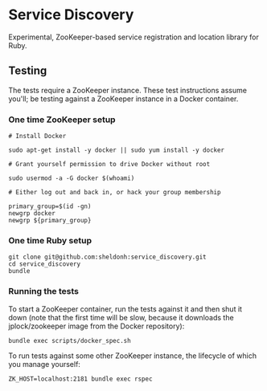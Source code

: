 # Service Discovery

Experimental, ZooKeeper-based service registration and location library for Ruby.

## Testing

The tests require a ZooKeeper instance. These test instructions assume you'll;
be testing against a ZooKeeper instance in a Docker container.

### One time ZooKeeper setup

```
# Install Docker

sudo apt-get install -y docker || sudo yum install -y docker

# Grant yourself permission to drive Docker without root

sudo usermod -a -G docker $(whoami)

# Either log out and back in, or hack your group membership

primary_group=$(id -gn)
newgrp docker
newgrp ${primary_group}
```

### One time Ruby setup

```
git clone git@github.com:sheldonh:service_discovery.git
cd service_discovery
bundle
```

### Running the tests

To start a ZooKeeper container, run the tests against it and then shut it down
(note that the first time will be slow, because it downloads the jplock/zookeeper image from the Docker repository):

```
bundle exec scripts/docker_spec.sh
```

To run tests against some other ZooKeeper instance, the lifecycle of which you manage yourself:

```
ZK_HOST=localhost:2181 bundle exec rspec
```

